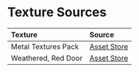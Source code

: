 # Texture Sources

| Texture             | Source             |
|:--------------------|:-------------------|
| Metal Textures Pack | [Asset Store][MTP] |
| Weathered, Red Door | [Asset Store][WRD] |


[MTP]: https://www.assetstore.unity3d.com/en/#!/content/12949
[WRD]: https://www.assetstore.unity3d.com/en/#!/content/864
